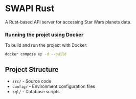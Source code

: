 # SWAPI Rust

A Rust-based API server for accessing Star Wars planets data.

### Running the projet using Docker
To build and run the project with Docker:
```sh
docker compose up -d --build
```

## Project Structure
- `src/` - Source code
- `config/` - Environment configuration files
- `sql/` - Database scripts
